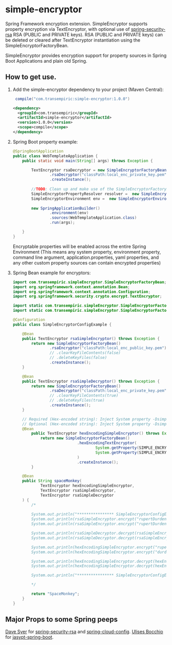 # simple-encryptor
Spring Framework encryption extension.
SimpleEncryptor supports property encryption via TextEncryptor, with optional use of [spring-security-rsa](https://github.com/dsyer/spring-security-rsa) RSA (PUBLIC and PRIVATE keys).
RSA (PUBLIC and PRIVATE keys) can be deleted or cleared after TextEncryptor instantiation using the SimpleEncryptorFactoryBean.

SimpleEncryptor provides encryption support for property sources in Spring Boot Applications and plain old Spring.<br/>

## How to get use.
1.  Add the simple-encryptor dependency to your project (Maven Central):
	```groovy
	 compile("com.transempiric:simple-encryptor:1.0.0")
	```
	```xml
    <dependency>
      <groupId>com.transempiric</groupId>
      <artifactId>simple-encryptor</artifactId>
      <version>1.0.0</version>
      <scope>compile</scope>
    </dependency>
    ```
2.  Spring Boot property example:
	```java
    @SpringBootApplication
    public class WebTemplateApplication {
        public static void main(String[] args) throws Exception {
    
            TextEncryptor rsaDecryptor = new SimpleEncryptorFactoryBean()
                    .rsaDecryptor("classPath:local_enc_private_key.pem")
                    .createInstance();
            
            //TODO: Clean up and make use of the SimpleEncryptorFactoryBean.
            SimpleEncryptorPropertyResolver resolver =  new SimpleEncryptorPropertyResolver(rsaDecryptor);
            SimpleEncryptorEnvironment env =  new SimpleEncryptorEnvironment(SimpleEncryptorInterceptionMode.WRAPPER, resolver);
            
            new SpringApplicationBuilder()
                    .environment(env)
                    .sources(WebTemplateApplication.class)
                    .run(args);
    
        }
    }
	```
	
    Encryptable properties will be enabled across the entire Spring Environment (This means any system property, environment property, command line argument, application.properties, yaml properties, and any other custom property sources can contain encrypted properties)

2.  Spring Bean example for encryptors:
	```java
    import com.transempiric.simpleEncryptor.SimpleEncryptorFactoryBean;
    import org.springframework.context.annotation.Bean;
    import org.springframework.context.annotation.Configuration;
    import org.springframework.security.crypto.encrypt.TextEncryptor;
    
    import static com.transempiric.simpleEncryptor.SimpleEncryptorFactoryBean.SIMPLE_ENCRYPTOR_SALT_PROPERTY_NAME;
    import static com.transempiric.simpleEncryptor.SimpleEncryptorFactoryBean.SIMPLE_ENCRYPTOR_SECRET_PROPERTY_NAME;
    
    @Configuration
    public class SimpleEncryptorConfigExample {
    
        @Bean
        public TextEncryptor rsaSimpleEncryptor() throws Exception {
            return new SimpleEncryptorFactoryBean()
                    .rsaEncryptor("classPath:local_enc_public_key.pem")
                    // .clearKeyFileContents(false)
                    // .deleteKeyFiles(false)
                    .createInstance();
        }
    
        @Bean
        public TextEncryptor rsaSimpleDecryptor() throws Exception {
            return new SimpleEncryptorFactoryBean()
                    .rsaDecryptor("classPath:local_enc_private_key.pem")
                    // .clearKeyFileContents(true)
                    // .deleteKeyFiles(true)
                    .createInstance();
        }
    
        // Required (Hex-encoded string): Inject System property -Dsimple.encryptor.secret=497349744150726F626C656D466F72596F75546F41736B
        // Optional (Hex-encoded string): Inject System property -Dsimple.encryptor.salt=456E63727970746F7273
        @Bean
            public TextEncryptor hexEncodingSimpleEncryptor() throws Exception {
                return new SimpleEncryptorFactoryBean()
                                .hexEncodingTextEncryptor(
                                        System.getProperty(SIMPLE_ENCRYPTOR_SECRET_PROPERTY_NAME),
                                        System.getProperty(SIMPLE_ENCRYPTOR_SALT_PROPERTY_NAME)
                                )
                                .createInstance();
            }
    
        @Bean
        public String spaceMonkey(
                TextEncryptor hexEncodingSimpleEncryptor,
                TextEncryptor rsaSimpleEncryptor,
                TextEncryptor rsaSimpleDecryptor
        ) {
            /*
            
            System.out.println("**************** SimpleEncryptorConfigExample Test *************************");
            System.out.println(rsaSimpleEncryptor.encrypt("rupertDurden"));
            System.out.println(rsaSimpleEncryptor.encrypt("rupertDurden"));
    
            System.out.println(rsaSimpleDecryptor.decrypt(rsaSimpleEncryptor.encrypt("rupert")));
            System.out.println(rsaSimpleDecryptor.decrypt(rsaSimpleEncryptor.encrypt("durden")));
    
            System.out.println(hexEncodingSimpleEncryptor.encrypt("rupert"));
            System.out.println(hexEncodingSimpleEncryptor.encrypt("durden"));
    
            System.out.println(hexEncodingSimpleEncryptor.decrypt(hexEncodingSimpleEncryptor.encrypt("rupert")));
            System.out.println(hexEncodingSimpleEncryptor.decrypt(hexEncodingSimpleEncryptor.encrypt("durden")));
    
            System.out.println("**************** SimpleEncryptorConfigExample Test *************************");
    
            */
    
            return "SpaceMonkey";
        }
    }
	```
	
## Major Props to some Spring peeps
[Dave Syer](https://github.com/dsyer/spring-security-rsa) for [spring-security-rsa](https://github.com/dsyer/spring-security-rsa) and [spring-cloud-config](https://github.com/spring-cloud/spring-cloud-config).
[Ulises Bocchio](https://github.com/ulisesbocchio) for [jasypt-spring-boot](https://github.com/ulisesbocchio/jasypt-spring-boot).
	